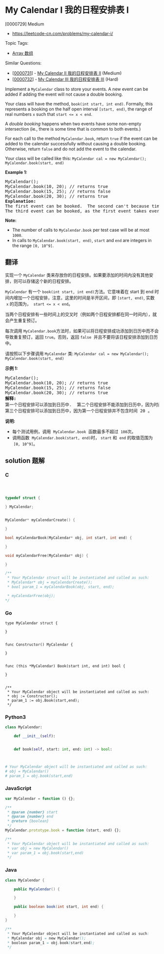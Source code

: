 # My Calendar I 我的日程安排表 I

[0000729] Medium

- https://leetcode-cn.com/problems/my-calendar-i/

Topic Tags:

- [Array 数组](https://leetcode-cn.com/tag/array/)

Similar Questions:

- [[0000731](https://leetcode-cn.com/problems/my-calendar-ii/)] - [My Calendar II 我的日程安排表 II](./0000731.my-calendar-ii.md) (Medium)
- [[0000732](https://leetcode-cn.com/problems/my-calendar-iii/)] - [My Calendar III 我的日程安排表 III](./0000732.my-calendar-iii.md) (Hard)

Implement a `MyCalendar` class to store your events. A new event can be added if adding the event will not cause a double booking.

Your class will have the method, `book(int start, int end)`. Formally, this represents a booking on the half open interval `[start, end)`, the range of real numbers `x` such that `start <= x < end`.

A _double booking_ happens when two events have some non-empty intersection (ie., there is some time that is common to both events.)

For each call to the method `MyCalendar.book`, return `true` if the event can be added to the calendar successfully without causing a double booking. Otherwise, return `false` and do not add the event to the calendar.

Your class will be called like this: `MyCalendar cal = new MyCalendar();` `MyCalendar.book(start, end)`

**Example 1:**

<pre>MyCalendar();
MyCalendar.book(10, 20); // returns true
MyCalendar.book(15, 25); // returns false
MyCalendar.book(20, 30); // returns true
<b>Explanation:</b> 
The first event can be booked.  The second can't because time 15 is already booked by another event.
The third event can be booked, as the first event takes every time less than 20, but not including 20.
</pre>

**Note:**

- The number of calls to `MyCalendar.book` per test case will be at most `1000`.
- In calls to `MyCalendar.book(start, end)`, `start` and `end` are integers in the range `[0, 10^9]`.

## 翻译

实现一个 `MyCalendar` 类来存放你的日程安排。如果要添加的时间内没有其他安排，则可以存储这个新的日程安排。

`MyCalendar` 有一个 `book(int start, int end)`方法。它意味着在 start 到 end 时间内增加一个日程安排，注意，这里的时间是半开区间，即 `[start, end)`, 实数  `x` 的范围为，  `start <= x < end`。

当两个日程安排有一些时间上的交叉时（例如两个日程安排都在同一时间内），就会产生重复预订。

每次调用 `MyCalendar.book`方法时，如果可以将日程安排成功添加到日历中而不会导致重复预订，返回 `true`。否则，返回 `false`  并且不要将该日程安排添加到日历中。

请按照以下步骤调用 `MyCalendar` 类: `MyCalendar cal = new MyCalendar();` `MyCalendar.book(start, end)`

**示例 1:**

<pre>MyCalendar();
MyCalendar.book(10, 20); // returns true
MyCalendar.book(15, 25); // returns false
MyCalendar.book(20, 30); // returns true
<strong>解释:</strong> 
第一个日程安排可以添加到日历中.  第二个日程安排不能添加到日历中，因为时间 15 已经被第一个日程安排预定了。
第三个日程安排可以添加到日历中，因为第一个日程安排并不包含时间 20 。
</pre>

**说明:**

- 每个测试用例，调用  `MyCalendar.book`  函数最多不超过  `100`次。
- 调用函数  `MyCalendar.book(start, end)`时， `start` 和  `end` 的取值范围为  `[0, 10^9]`。

## solution 题解

### C

```c



typedef struct {

} MyCalendar;


MyCalendar* myCalendarCreate() {

}

bool myCalendarBook(MyCalendar* obj, int start, int end) {

}

void myCalendarFree(MyCalendar* obj) {

}

/**
 * Your MyCalendar struct will be instantiated and called as such:
 * MyCalendar* obj = myCalendarCreate();
 * bool param_1 = myCalendarBook(obj, start, end);

 * myCalendarFree(obj);
*/
```

### Go

```golang
type MyCalendar struct {

}


func Constructor() MyCalendar {

}


func (this *MyCalendar) Book(start int, end int) bool {

}


/**
 * Your MyCalendar object will be instantiated and called as such:
 * obj := Constructor();
 * param_1 := obj.Book(start,end);
 */
```

### Python3

```python
class MyCalendar:

    def __init__(self):


    def book(self, start: int, end: int) -> bool:



# Your MyCalendar object will be instantiated and called as such:
# obj = MyCalendar()
# param_1 = obj.book(start,end)
```

### JavaScript

```javascript
var MyCalendar = function () {};

/**
 * @param {number} start
 * @param {number} end
 * @return {boolean}
 */
MyCalendar.prototype.book = function (start, end) {};

/**
 * Your MyCalendar object will be instantiated and called as such:
 * var obj = new MyCalendar()
 * var param_1 = obj.book(start,end)
 */
```

### Java

```java
class MyCalendar {

    public MyCalendar() {

    }

    public boolean book(int start, int end) {

    }
}

/**
 * Your MyCalendar object will be instantiated and called as such:
 * MyCalendar obj = new MyCalendar();
 * boolean param_1 = obj.book(start,end);
 */
```

